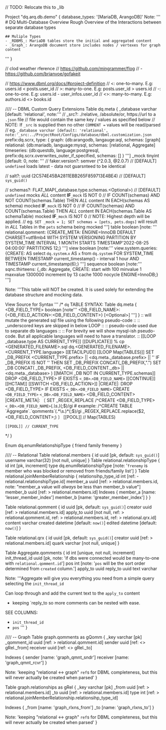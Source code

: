 // TODO: Relocate this to _lib

Project "dq.arq.db.demo" {
  database_types: '[MariaDB, ArangoDB]'
  Note: '''
    # DQ Multi-Database Overview
    Rough Overview of the Interactions between separate database types

    ## Muliple Types
    - _RDBMS_: MariaDB tables store the initial and aggregated content
    - _Graph_: ArangoDB document store includes nodes / vertexes for graph content
  '''
}

// clod weather rference
// https://github.com/mingrammer/flog
// - https://github.com/brianvoe/gofakeit

// https://www.dbml.org/docs/#project-definition
// <: one-to-many. E.g: users.id < posts.user_id
// >: many-to-one. E.g: posts.user_id > users.id
// -: one-to-one. E.g: users.id - user_infos.user_id
// <>: many-to-many. E.g: authors.id <> books.id

//// -- DBML Custom Query Extensions
Table dq.meta {
  _database varchar [default: 'relational', note:'''
    // _src?: ./relative, /absolute/or, https://url to a `.json` file
      // file would contain the same key / values as specified below
    // NOTE: If `_src` is supplied then no other `COMMENT =` values will be read/parsed
      // eg. `_database varchar [default: 'relational', note:'_src:../ProjectRoot/Configs/database/dbml.customization.json`
    prefix:dq.scrx,
    type: {
      graph: {db:arangodb, langauge:aql, schemas: [graph]
      relational: {db:mariadb, language:mysql, schemas: [relational, Aggregate]
      timeseries: {db:questdb, language:postgresql, prefix:dq.scrx.overwrites_outer_if_specified, schemas: []
    }
  ''']
  _mock tinyint [default: 0, note: '''
  // faker.version?: semver (^2.0.3, @2.0.7) // [DEFAULT] `undefined` loads latest - data not guarsnteed to be identical
  
  // salt?: uuid (2C574E45BA2811EBB265F859713E4BE4) // [DEFAULT] `sys_guid()`
  
  // schemas?: FLAT_MAP(_database.type.schemas.<Optional<Table>>) // [DEFAULT] `undefined` mocks _ALL_ content **IF** `_mock` IS NOT 0
    // IF COUNT(schemas) AND NOT COUNT(schemas.Table) THEN _ALL_ content IN EACH(schemas AS schema) mocked **IF** `_mock` IS NOT 0
    // IF COUNT(schemas) AND COUNT(schemas.Table) THEN _ALL_ content IN EACH(schemas.Table AS schemaTable) mocked **IF** `_mock` IS NOT 0
  // NOTE: Highest depth will be applied.
    // eg. `SET _mock = 1; SET schemas = [pets, pets.dogs]` will result in _ALL_ Tables in the `pets` schema being mocked
  ''']
  table boolean [note: '''
    relational.qomment: {CREATE_META: ENGINE=InnoDB DEFAULT CHARSET=utf8mb4 WITH SYSTEM VERSIONING PARTITION BY SYSTEM_TIME INTERVAL 1 MONTH STARTS TIMESTAMP'2022-08-25 04:00:00' PARTITIONS 12;}
  ''']
  view boolean [note:'''
    view.system.queries: {CREATE: AS select `dq.system`.`x` AS `x` from `dq.system` FOR SYSTEM_TIME BETWEEN TIMESTAMP current_timestamp() - interval 1 hour AND TIMESTAMP current_timestamp(6);}
  ''']
  sequence boolean [note:'''
    sqnc.thirteens: {_db: Aggregate, CREATE: start with 100 minvalue 1 maxvalue 1300000 increment by 13 cache 1000 nocycle ENGINE=InnoDB;}
  ''']
  
  Note: '''This table will NOT be created. It is used solely for extending the database structure and mocking data.
  
View Source for Syntax
'''
  /* `dq` TABLE SYNTAX:
    Table dq.meta {
     <DB_FIELD_TYPE> boolean [note\'\'\'
      <DB_FIELD_NAME>: {<DB_FIELD_ACTION>:<DB_FIELD_CONTENT>}
      [<Optional<ITERABLE>>]
     \'\'\']
    }
  :: will mutate the generated sql file using the following pseudo-code ::
      :: _underscored keys are skipped in below LOOP ::
        :: pseudo-code used due to separate db languages ::
  :: For brevity we will show mysql-ish pseudo-code.
      But all applicable languages will need to have a translator. ::
    [[LOOP _database.type AS CURRENT_TYPE]]
      [[DUPLICATE]]
        % cp <GENERATED_FILENAME>.sql dq.<GENERATED_FILENAME>.<CURRENT_TYPE.language>
      [[ETACILPUD]]
      [[LOOP Map(TABLES)]]
        SET _DB_PREFIX <CURRENT_TYPE.prefix> || <dq.meta._database.prefix> || ''
        IF _DB_PREFIX IS NOT '' THEN SET _DB_PREFIX CONCAT(_DB_PREFIX,".")
        SET _DB CONCAT(
          _DB_PREFIX,
          <DB_FIELD_CONTENT._db> || <dq.meta._database>
        )
        [[MATCH _DB NOT IN CURRENT_TYPE.schemas]]
          DROP <DB_FIELD_TYPE> IF EXISTS `<_DB>`.`<DB_FIELD_NAME>`
          [[CONTINUE]]
        [[HCTAM]]
        [[SWITCH <DB_FIELD_ACTION>]]
          |CREATE|:
            DROP <DB_FIELD_TYPE> IF EXISTS `<_DB>`.`<DB_FIELD_NAME>`
            CREATE `<DB_FIELD_TYPE>` `<_DB>`.`<DB_FIELD_NAME>` <DB_FIELD_CONTENT>
          |CREATE_META|:
            〔
            SET _REGEX_REPLACE /^CREATE <DB_FIELD_TYPE> `<_DB>`.`<DB_FIELD_NAME>`(.*\s.)*(;$)/gi
              # example: /^CREATE TABLE `Aggregate`.`qomments`(.*\s.)*(;$)/gi
            _REGEX_REPLACE.replace($2, <DB_FIELD_CONTENT>;)
            〕
      [[POOL]] // Map(TABLES)
      
    [[POOL]] // CURRENT_TYPE
*/
}

Enum dq.enumRelationshipType {
  friend
  family
  frenemy
}

//// -- Relational
Table relational.members {
  id uuid [pk, default: `sys_guid()`]
  username varchar(32) [not null, unique]
}
Table relational.relationshipType {
  id int [pk, increment]
  type dq.enumRelationshipType [note: '`frenemy` is member who was blocked or removed from friends/family list']
}
Table relational.joinMemberRelationship {
  relationsihp_type_id int [ref: - relational.relationshipType.id]
  member_a uuid [ref: > relational.members.id, note: "member_a value will _always_ be less than member_b value"]
  member_b uuid [ref: > relational.members.id]
  Indexes {
    member_a [name: 'lesser_member_index']
    member_b [name: 'greater_member_index']
  }
}

Table relational.qomment {
  id uuid [pk, default: `sys_guid()`]
  creator uuid [ref: > relational.members.id]
  apply_to uuid [not null,
    ref: > relational.qomment.id,
    ref: > relational.members.id,
    ref: > relational.qrx.id]
  content varchar
  created datetime [default: `now()`]
  edited datetime [default: `now()`]
}

Table relational.qrx {
  id uuid [pk, default: `sys_guid()`]
  creator uuid [ref: > relational.members.id]
  quark varchar [not null, unique]
}

Table Aggregate.qomments
{
  id int [unique, not null, increment]
  init_thread_id uuid [pk, note: 'if dbs were connected would be many-to-one with `relational.qomment.id`']
  pos int [note: '`pos` will be the sort order determined from `created` column.']
  apply_to uuid
  reply_to uuid
  text varchar
  
Note: '''Aggregate will give you everything you need from a simple query selecting the `init_thread_id`

Can loop through and add the current text to the `apply_to` content
  - keeping `reply_to so more comments can be nested with ease.

SEE COLUMNS:
  - `init_thread_id`
  - `pos`
'''
}

//// -- Graph
Table graph.qomments as gQomm {
  _key varchar [pk]
  _qomment_id uuid [ref: > relational.qomment.id]
  sender uuid [ref: <> gRel._from]
  receiver uuid [ref: <> gRel._to]
  
  Indexes {
    sender [name: 'graph_qmnt_sndr']
    receiver [name: 'graph_qmnt_rcvr']
  }
  
  Note: 'keeping "relational <-> graph" `ref`s for DBML completeness, but this will never actually be created when parsed'
}

Table graph.relationships as gRel {
  _key varchar [pk]
  _from uuid [ref: > relational.members.id]
  _to uuid [ref: > relational.members.id]
  type int [ref: > relational.joinMemberRelationship.relationsihp_type_id]
  
  Indexes {
    _from [name: 'graph_rlxns_from']
    _to [name: 'graph_rlxns_to']
  }
  
  Note: 'keeping "relational <-> graph" `ref`s for DBML completeness, but this will never actually be created when parsed'
}
